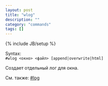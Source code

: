 ```yaml
---
layout: post
title: "wlog"
description: ""
category: "commands"
tags: []
---
```

{% include JB/setup %}

Syntax:  
`#wlog <окно> <файл> [append|overwrite|html]`  

Создает отдельный лог для окна.

См. также: [#log](#log)